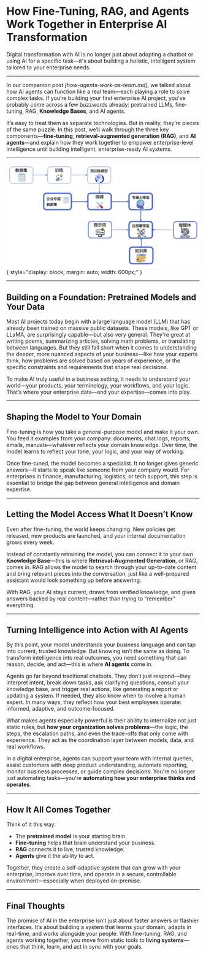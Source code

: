 # How Fine-Tuning, RAG, and Agents Work Together in Enterprise AI Transformation

Digital transformation with AI is no longer just about adopting a chatbot or using AI for a specific task—it's about building a holistic, intelligent system tailored to your enterprise needs. 

---

In our companion post *[how-agents-work-as-team.md]*, we talked about how AI agents can function like a real team—each playing a role to solve complex tasks. If you’re building your first enterprise AI project, you've probably come across a few buzzwords already: pretrained LLMs, fine-tuning, RAG, **Knowledge Bases**, and AI agents.

It’s easy to treat them as separate technologies. But in reality, they’re pieces of the same puzzle. 
In this post, we’ll walk through the three key components—**fine-tuning**, **retrieval-augmented generation (RAG)**, and **AI agents**—and explain how they work together to empower enterprise-level intelligence until building intelligent, enterprise-ready AI systems.

---

![流程图](../assets/images/how_ft_rag_agent_work_together.png){ style="display: block; margin: auto; width: 600px;" }

---

## Building on a Foundation: Pretrained Models and Your Data

Most AI projects today begin with a large language model (LLM) that has already been trained on massive public datasets. These models, like GPT or LLaMA, are surprisingly capable—but also very general. They're great at writing poems, summarizing articles, solving math problems, or translating between languages. But they still fall short when it comes to understanding the deeper, more nuanced aspects of your business—like how your experts think, how problems are solved based on years of experience, or the specific constraints and requirements that shape real decisions.

To make AI truly useful in a business setting, it needs to understand your world—your products, your terminology, your workflows, and your logic. That’s where your enterprise data—and your expertise—comes into play.

---

## Shaping the Model to Your Domain

Fine-tuning is how you take a general-purpose model and make it your own. You feed it examples from your company: documents, chat logs, reports, emails, manuals—whatever reflects your domain knowledge. Over time, the model learns to reflect your tone, your logic, and your way of working.

Once fine-tuned, the model becomes a specialist. It no longer gives generic answers—it starts to speak like someone from your company would. For enterprises in finance, manufacturing, logistics, or tech support, this step is essential to bridge the gap between general intelligence and domain expertise.

---

## Letting the Model Access What It Doesn’t Know

Even after fine-tuning, the world keeps changing. New policies get released, new products are launched, and your internal documentation grows every week.

Instead of constantly retraining the model, you can connect it to your own **Knowledge Base**—this is where **Retrieval-Augmented Generation**, or RAG, comes in. RAG allows the model to search through your up-to-date content and bring relevant pieces into the conversation, just like a well-prepared assistant would look something up before answering.

With RAG, your AI stays current, draws from verified knowledge, and gives answers backed by real content—rather than trying to “remember” everything.

---

## Turning Intelligence into Action with AI Agents

By this point, your model understands your business language and can tap into current, trusted knowledge. But knowing isn’t the same as doing. To transform intelligence into real outcomes, you need something that can reason, decide, and act—this is where **AI agents** come in.

Agents go far beyond traditional chatbots. They don’t just respond—they interpret intent, break down tasks, ask clarifying questions, consult your knowledge base, and trigger real actions, like generating a report or updating a system. If needed, they also know when to involve a human expert. In many ways, they reflect how your best employees operate: informed, adaptive, and outcome-focused.

What makes agents especially powerful is their ability to internalize not just static rules, but **how your organization solves problems**—the logic, the steps, the escalation paths, and even the trade-offs that only come with experience. They act as the coordination layer between models, data, and real workflows.

In a digital enterprise, agents can support your team with internal queries, assist customers with deep product understanding, automate reporting, monitor business processes, or guide complex decisions. You're no longer just automating tasks—you're **automating how your enterprise thinks and operates**.


---

## How It All Comes Together

Think of it this way:

- The **pretrained model** is your starting brain.
- **Fine-tuning** helps that brain understand your business.
- **RAG** connects it to live, trusted knowledge.
- **Agents** give it the ability to act.

Together, they create a self-adaptive system that can grow with your enterprise, improve over time, and operate in a secure, controllable environment—especially when deployed on-premise.

---

## Final Thoughts

The promise of AI in the enterprise isn’t just about faster answers or flashier interfaces. It’s about building a system that learns your domain, adapts in real-time, and works alongside your people. With fine-tuning, RAG, and agents working together, you move from static tools to **living systems**—ones that think, learn, and act in sync with your goals.

